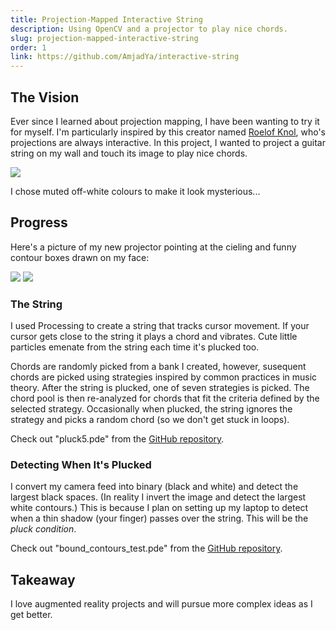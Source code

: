```yaml
---
title: Projection-Mapped Interactive String
description: Using OpenCV and a projector to play nice chords.
slug: projection-mapped-interactive-string
order: 1
link: https://github.com/AmjadYa/interactive-string
---
```


## The Vision

Ever since I learned about projection mapping, I have been wanting to try it for myself. I'm particularly inspired by this creator named <a href="https://www.instagram.com/roelofknol/?hl=en" target="_blank">Roelof Knol</a>, who's projections are always interactive. In this project, I wanted to project a guitar string on my wall and touch its image to play nice chords.

<div class="flex gap-2" style="justify-content: center ; align-items: center">
    <img src="/images/the string.png" style="max-height:400px ; object-fit:cover">
</div>

I chose muted off-white colours to make it look mysterious...

## Progress

Here's a picture of my new projector pointing at the cieling and funny contour boxes drawn on my face:

<div class="flex flex-wrap gap-2 rounded-lg" style="justify-content: center ; align-items: center">
    <img src="/images/projecting.JPG" style="max-height:400px ; aspect-ratio:1 ; object-fit:cover">
    <img src="/images/myface.JPG" style="max-height:400px ; aspect-ratio:1 ; object-fit:cover">
</div>

### The String

I used Processing to create a string that tracks cursor movement. If your cursor gets close to the string it plays a chord and vibrates. Cute little particles emenate from the string each time it's plucked too.

Chords are randomly picked from a bank I created, however, susequent chords are picked using strategies inspired by common practices in music theory. After the string is plucked, one of seven strategies is picked. The chord pool is then re-analyzed for chords that fit the criteria defined by the selected strategy. Occasionally when plucked, the string ignores the strategy and picks a random chord (so we don't get stuck in loops).

Check out "pluck5.pde" from the <a href="https://github.com/AmjadYa/interactive-string" target="_blank">GitHub repository</a>.

### Detecting When It's Plucked

I convert my camera feed into binary (black and white) and detect the largest black spaces. (In reality I invert the image and detect the largest white contours.) This is because I plan on setting up my laptop to detect when a thin shadow (your finger) passes over the string. This will be the _pluck condition_.

Check out "bound_contours_test.pde" from the <a href="https://github.com/AmjadYa/interactive-string" target="_blank">GitHub repository</a>.

## Takeaway

I love augmented reality projects and will pursue more complex ideas as I get better.
